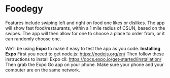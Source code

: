 # Foodegy
Features include swiping left and right on food one likes or dislikes. The app will show fast food/restaurants, within a 1 mile radius of CSUN, based on the swipes. The app will then allow for one to choose a place to order from, or it can randomly choose one.

We'll be using **Expo** to make it easy to test the app as you code.
__Installing Expo__
First you need to get node.js:
https://nodejs.org/en/
Then follow these instructions to install Expo cli:
https://docs.expo.io/get-started/installation/
Then grab the Expo Go app on your phone. Make sure your phone and your computer are on the same network.
